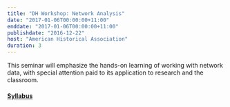 ```yaml
---
title: "DH Workshop: Network Analysis"
date: "2017-01-06T00:00:00+11:00"
enddate: "2017-01-06T00:00:00+11:00"
publishdate: "2016-12-22"
host: "American Historical Association"
duration: 3
---
```


This seminar will emphasize the hands-on learning of working with network data, with special attention paid to its application to research and the classroom.

#### [Syllabus](http://jasonheppler.org/projects/aha-workshop-2017/)
